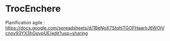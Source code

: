 # TrocEnchere
Planification agile : https://docs.google.com/spreadsheets/d/1BeNgX7StqhlTGOFHaarlrJ6WOjVcnov93YX3hGqvpUE/edit?usp=sharing
